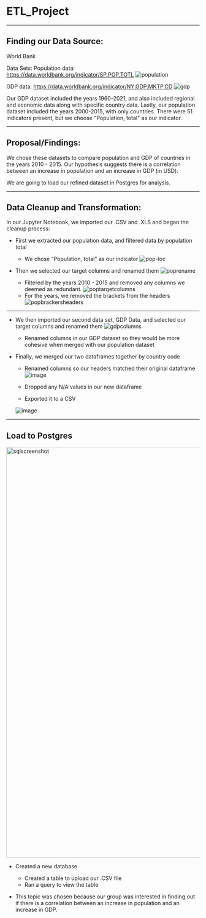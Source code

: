 # ETL_Project
_______________________________

## Finding our Data Source:
World Bank

Data Sets: 
Population data: https://data.worldbank.org/indicator/SP.POP.TOTL
![population](https://user-images.githubusercontent.com/62813833/215004277-f2759a5e-d0c9-4818-8b15-71852f66081c.png)

GDP data: https://data.worldbank.org/indicator/NY.GDP.MKTP.CD 
![gdp](https://user-images.githubusercontent.com/62813833/215004378-07969ef8-44d6-4231-8d5d-24cb252507c8.png)


Our GDP dataset included the years 1960-2021, and also included regional and economic data along with specific country data. 
Lastly, our population dataset included the years 2000-2015, with only countries. There were 51 indicators present, but we choose "Population, total" as our indicator.

_______________________________

## Proposal/Findings: 
We chose these datasets to compare population and GDP of countries in the years 2010 - 2015.
Our hypothesis suggests there is a correlation between an increase in population and an increase in GDP (in USD).


We are going to load our refined dataset in Postgres for analysis.
_______________________________

## Data Cleanup and Transformation:


In our Jupyter Notebook, we imported our .CSV and .XLS and began the cleanup process:

* First we extracted our population data, and filtered data by population total 
  * We chose "Population, total" as our indicator
  ![pop-loc](https://user-images.githubusercontent.com/62813833/215004663-a956a878-8cac-4020-b4ef-a6373ecf0383.png)

* Then we selected our target columns and renamed them
![poprename](https://user-images.githubusercontent.com/62813833/215004739-aa8e1833-8ef8-440a-ba84-b702c3045556.png)
  * Filtered by the years 2010 - 2015 and removed any columns we deemed as redundant.
    ![poptargetcolumns](https://user-images.githubusercontent.com/62813833/215004777-8f6c7db2-65d8-4d36-8f56-c23feb0011d7.png)
  * For the years, we removed the brackets from the headers
  ![popbrackersheaders](https://user-images.githubusercontent.com/62813833/215005344-25d1afa1-01e3-4d5d-ac2c-c6e060105fd7.PNG)

______________________________

* We then imported our second data set, GDP Data, and selected our target columns and renamed them
![gdpcolumns](https://user-images.githubusercontent.com/62813833/215005485-7e7955f7-8b21-432f-969e-3bc06229f65d.PNG)
  * Renamed columns in our GDP dataset so they would be more cohesive when merged with our population dataset


* Finally, we merged our two dataframes together by country code
  * Renamed columns so our headers matched their original dataframe
  ![image](https://user-images.githubusercontent.com/62813833/215005612-61ec3172-7d12-4324-96a3-bc648640485f.png)

  * Dropped any N/A values in our new dataframe
  * Exported it to a CSV 
  
  ![image](https://user-images.githubusercontent.com/62813833/215005662-0d5968b8-5c98-4729-9171-61f54badf443.png)

  
_______________________________
## Load to Postgres
<img width="1072" alt="sqlscreenshot" src="https://user-images.githubusercontent.com/62813833/215006100-8270c3fe-d133-46c0-8a78-71fee8a58f6c.png">

  * Created a new database 
    * Created a table to upload our .CSV file 
    * Ran a query to view the table

  * This topic was chosen because our group was interested in finding out if there is a correlation between an increase in population and an increase in GDP.




